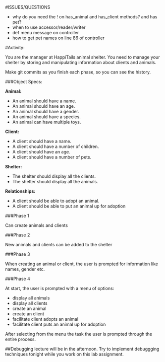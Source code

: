 #ISSUES/QUESTIONS
- why do you need the ! on has_animal and has_client methods? and has pet?
- when to use accessor/reader/writer
- def menu message on controller
- how to get pet names on line 86 of controller

#Activity:

You are the manager at HappiTails animal shelter. You need to manage your shelter by storing and manipulating information about clients and animals.

Make git commits as you finish each phase, so you can see the history.


###Object Specs:

**Animal:**  

- An animal should have a name.
- An animal should have an age.
- An animal should have a gender.
- An animal should have a species.
- An animal can have multiple toys.

**Client:**  

- A client should have a name.
- A client should have a number of children.
- A client should have an age.
- A client should have a number of pets.

**Shelter:** 

- The shelter should display all the clients.
- The shelter should display all the animals.

**Relationships:**  

- A client should be able to adopt an animal.
- A client should be able to put an animal up for adoption

###Phase 1

Can create animals and clients

###Phase 2

New animals and clients can be added to the shelter

###Phase 3

When creating an animal or client, the user is prompted for information like names, gender etc.

###Phase 4

At start, the user is prompted with a menu of options:  

- display all animals
- display all clients
- create an animal
- create an client
- facilitate client adopts an animal
- facilitate client puts an animal up for adoption

After selecting from the menu the task the user is prompted through the entire process.

##Debugging lecture will be in the afternoon. Try to implement debuggging techniques tonight while you work on this lab assignment.
